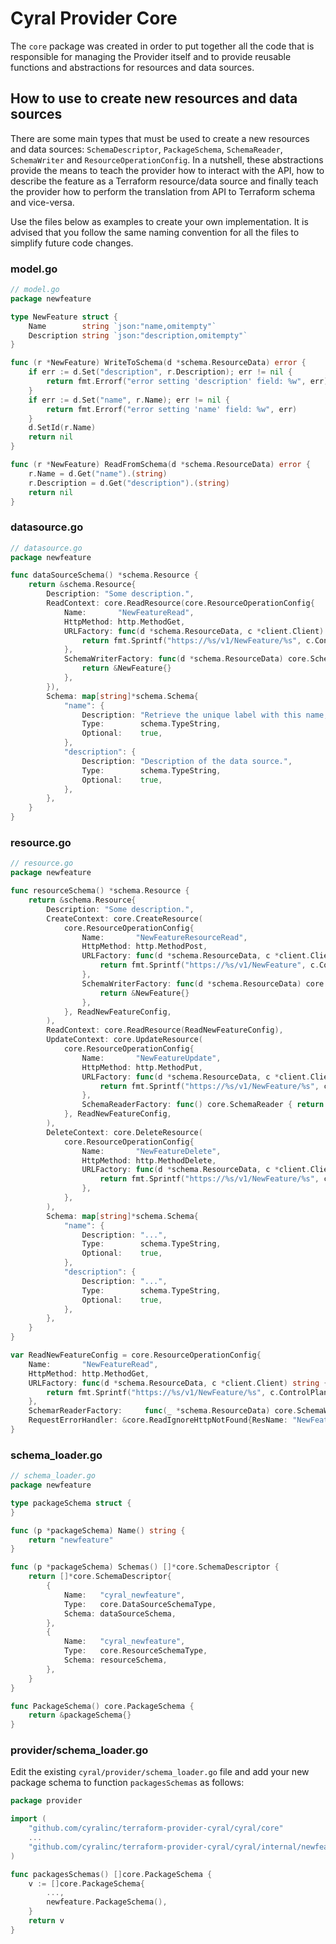 # Cyral Provider Core

The `core` package was created in order to put together all the code that is responsible
for managing the Provider itself and to provide reusable functions and abstractions
for resources and data sources.

## How to use to create new resources and data sources

There are some main types that must be used to create a new resources and data sources:
`SchemaDescriptor`, `PackageSchema`, `SchemaReader`, `SchemaWriter` and
`ResourceOperationConfig`. In a nutshell, these abstractions provide the means to
teach the provider how to interact with the API, how to describe the feature as a
Terraform resource/data source and finally teach the provider how to perform the
translation from API to Terraform schema and vice-versa.

Use the files below as examples to create your own implementation. It is advised that
you follow the same naming convention for all the files to simplify future code changes.

### model.go

```go
// model.go
package newfeature

type NewFeature struct {
	Name        string `json:"name,omitempty"`
	Description string `json:"description,omitempty"`
}

func (r *NewFeature) WriteToSchema(d *schema.ResourceData) error {
	if err := d.Set("description", r.Description); err != nil {
		return fmt.Errorf("error setting 'description' field: %w", err)
	}
	if err := d.Set("name", r.Name); err != nil {
		return fmt.Errorf("error setting 'name' field: %w", err)
	}
	d.SetId(r.Name)
	return nil
}

func (r *NewFeature) ReadFromSchema(d *schema.ResourceData) error {
	r.Name = d.Get("name").(string)
	r.Description = d.Get("description").(string)
	return nil
}
```

### datasource.go

```go
// datasource.go
package newfeature

func dataSourceSchema() *schema.Resource {
	return &schema.Resource{
		Description: "Some description.",
		ReadContext: core.ReadResource(core.ResourceOperationConfig{
            Name:       "NewFeatureRead",
            HttpMethod: http.MethodGet,
            URLFactory: func(d *schema.ResourceData, c *client.Client) string {
                return fmt.Sprintf("https://%s/v1/NewFeature/%s", c.ControlPlane, d.Get("name").(string))
            },
            SchemaWriterFactory: func(d *schema.ResourceData) core.SchemaWriter {
                return &NewFeature{}
            },
        }),
		Schema: map[string]*schema.Schema{
			"name": {
				Description: "Retrieve the unique label with this name, if it exists.",
				Type:        schema.TypeString,
				Optional:    true,
			},
            "description": {
                Description: "Description of the data source.",
                Type:        schema.TypeString,
				Optional:    true,
			},
		},
	}
}
```

### resource.go

```go
// resource.go
package newfeature

func resourceSchema() *schema.Resource {
	return &schema.Resource{
		Description: "Some description.",
		CreateContext: core.CreateResource(
			core.ResourceOperationConfig{
                Name:       "NewFeatureResourceRead",
                HttpMethod: http.MethodPost,
                URLFactory: func(d *schema.ResourceData, c *client.Client) string {
                    return fmt.Sprintf("https://%s/v1/NewFeature", c.ControlPlane)
                },
                SchemaWriterFactory: func(d *schema.ResourceData) core.SchemaWriter {
                    return &NewFeature{}
                },
            }, ReadNewFeatureConfig,
		),
		ReadContext: core.ReadResource(ReadNewFeatureConfig),
		UpdateContext: core.UpdateResource(
			core.ResourceOperationConfig{
				Name:       "NewFeatureUpdate",
				HttpMethod: http.MethodPut,
				URLFactory: func(d *schema.ResourceData, c *client.Client) string {
					return fmt.Sprintf("https://%s/v1/NewFeature/%s", c.ControlPlane, d.Id())
				},
				SchemaReaderFactory: func() core.SchemaReader { return &NewFeature{} },
			}, ReadNewFeatureConfig,
		),
		DeleteContext: core.DeleteResource(
			core.ResourceOperationConfig{
				Name:       "NewFeatureDelete",
				HttpMethod: http.MethodDelete,
				URLFactory: func(d *schema.ResourceData, c *client.Client) string {
					return fmt.Sprintf("https://%s/v1/NewFeature/%s", c.ControlPlane, d.Id())
				},
			},
		),
		Schema: map[string]*schema.Schema{
			"name": {
				Description: "...",
				Type:        schema.TypeString,
				Optional:    true,
			},
            "description": {
                Description: "...",
                Type:        schema.TypeString,
				Optional:    true,
			},
		},
	}
}

var ReadNewFeatureConfig = core.ResourceOperationConfig{
	Name:       "NewFeatureRead",
	HttpMethod: http.MethodGet,
	URLFactory: func(d *schema.ResourceData, c *client.Client) string {
		return fmt.Sprintf("https://%s/v1/NewFeature/%s", c.ControlPlane, d.Id())
	},
	SchemarReaderFactory:     func(_ *schema.ResourceData) core.SchemaWriter { return &NewFeature{} },
	RequestErrorHandler: &core.ReadIgnoreHttpNotFound{ResName: "NewFeature"},
}
```

### schema_loader.go

```go
// schema_loader.go
package newfeature

type packageSchema struct {
}

func (p *packageSchema) Name() string {
	return "newfeature"
}

func (p *packageSchema) Schemas() []*core.SchemaDescriptor {
	return []*core.SchemaDescriptor{
		{
			Name:   "cyral_newfeature",
			Type:   core.DataSourceSchemaType,
			Schema: dataSourceSchema,
		},
		{
			Name:   "cyral_newfeature",
			Type:   core.ResourceSchemaType,
			Schema: resourceSchema,
		},
	}
}

func PackageSchema() core.PackageSchema {
	return &packageSchema{}
}
```

### provider/schema_loader.go

Edit the existing `cyral/provider/schema_loader.go` file and add your new package schema
to function `packagesSchemas` as follows:

```go
package provider

import (
	"github.com/cyralinc/terraform-provider-cyral/cyral/core"
	...
	"github.com/cyralinc/terraform-provider-cyral/cyral/internal/newfeature"
)

func packagesSchemas() []core.PackageSchema {
	v := []core.PackageSchema{
		...,
		newfeature.PackageSchema(),
	}
	return v
}
```
